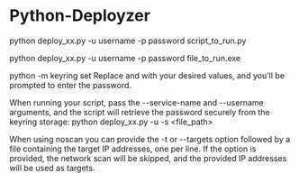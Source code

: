 # Python-Deployzer

python deploy_xx.py -u username -p password script_to_run.py

python deploy_xx.py -u username -p password file_to_run.exe

python -m keyring set <service-name> <username>
Replace <service-name> and <username> with your desired values, and you'll be prompted to enter the password.

When running your script, pass the --service-name and --username arguments, and the script will retrieve the password securely from the keyring storage:
python deploy_xx.py -u <username> -s <service-name> <file_path>

When using noscan you can provide the -t or --targets option followed by a file containing the target IP addresses, one per line. If the option is provided, the network scan will be skipped, and the provided IP addresses will be used as targets.
